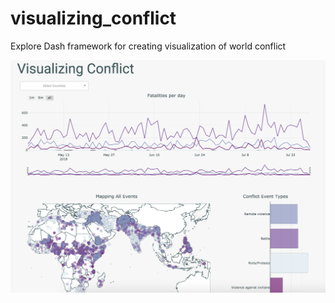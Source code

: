 # visualizing_conflict
Explore Dash framework for creating visualization of world conflict

![dashboard example](https://github.com/TifMoe/visualizing_conflict/blob/master/static/dashboard1.5.png)
